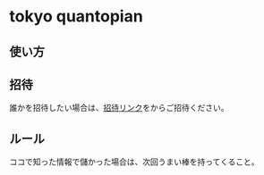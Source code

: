 # tokyo quantopian


## 使い方

## 招待

誰かを招待したい場合は、[招待リンク](https://orgmanager.miguelpiedrafita.com/join/43899710)をからご招待ください。

## ルール

ココで知った情報で儲かった場合は、次回うまい棒を持ってくること。


